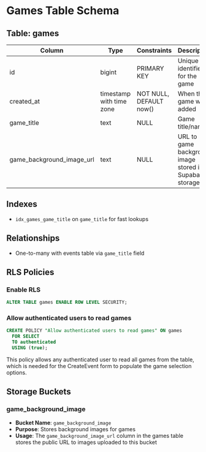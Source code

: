 # Games Table Schema

## Table: games

| Column | Type | Constraints | Description |
|--------|------|-------------|-------------|
| id | bigint | PRIMARY KEY | Unique identifier for the game |
| created_at | timestamp with time zone | NOT NULL, DEFAULT now() | When the game was added |
| game_title | text | NULL | Game title/name |
| game_background_image_url | text | NULL | URL to game background image stored in Supabase storage |

## Indexes
- `idx_games_game_title` on `game_title` for fast lookups

## Relationships
- One-to-many with events table via `game_title` field

## RLS Policies

### Enable RLS
```sql
ALTER TABLE games ENABLE ROW LEVEL SECURITY;
```

### Allow authenticated users to read games
```sql
CREATE POLICY "Allow authenticated users to read games" ON games
  FOR SELECT
  TO authenticated
  USING (true);
```

This policy allows any authenticated user to read all games from the table, which is needed for the CreateEvent form to populate the game selection options.

## Storage Buckets

### game_background_image
- **Bucket Name**: `game_background_image`
- **Purpose**: Stores background images for games
- **Usage**: The `game_background_image_url` column in the games table stores the public URL to images uploaded to this bucket

